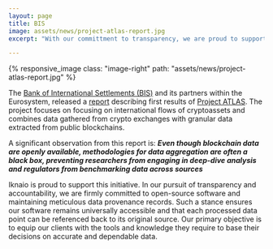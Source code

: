 ```yaml
---
layout: page
title: BIS 
image: assets/news/project-atlas-report.jpg
excerpt: "With our committment to transparency, we are proud to support Project ATLAS of the Bank of International Settlements (BIS)."

---
```

{% responsive_image class: "image-right" path: "assets/news/project-atlas-report.jpg" %}

The [Bank of International Settlements (BIS)](https://bis.org/) and its partners within the Eurosystem, released a [report](https://www.bis.org/publ/othp76.htm) describing first results of [Project ATLAS](https://www.bis.org/about/bisih/topics/suptech_regtech/atlas.htm). The project focuses on focusing on international flows of cryptoassets and combines data gathered from crypto exchanges with granular data extracted from public blockchains.

A significant observation from this report is: ***Even though blockchain data are openly available, methodologies for data aggregation are often a black box, preventing researchers from engaging in deep-dive analysis and regulators from benchmarking data across sources***

Iknaio is proud to support this initiative. In our pursuit of transparency and accountability, we are firmly committed to open-source software and maintaining meticulous data provenance records. Such a stance ensures our software remains universally accessible and that each processed data point can be referenced back to its original source. Our primary objective is to equip our clients with the tools and knowledge they require to base their decisions on accurate and dependable data.

